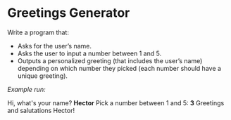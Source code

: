 # Greetings Generator

Write a program that:
- Asks for the user’s name.
- Asks the user to input a number between 1 and 5.
- Outputs a personalized greeting (that includes the user’s name) depending on which number they picked (each number should have a unique greeting).

_Example run:_
 
Hi, what's your name? __Hector__
Pick a number between 1 and 5: **3**
Greetings and salutations Hector!

